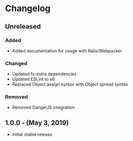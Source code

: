 Changelog
=========

Unreleased
----------
### Added
* Added documentation for usage with Rails/Webpacker

### Changed
* Updated fs-extra dependencies
* Updated ESLint to v6
* Replaced Object.assign syntax with Object spread syntax

### Removed
* Removed DangerJS integration

1.0.0 - (May 3, 2019)
----------
* Initial stable release
